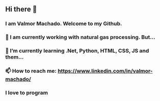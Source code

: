 ## Hi there 👋

### I am Valmor Machado. Welcome to my Github.

### 🔭 I am currently working with natural gas processing. But...

### 🌱 I’m currently learning .Net, Python, HTML, CSS, JS and them...

### 📫 How to reach me: https://www.linkedin.com/in/valmor-machado/

### I love to program

<!--
**ValmorMachado/ValmorMachado** is a ✨ _special_ ✨ repository because its `README.md` (this file) appears on your GitHub profile.

Here are some ideas to get you started:

- 🔭 I’m currently working on ...
- 🌱 I’m currently learning ...
- 👯 I’m looking to collaborate on ...
- 🤔 I’m looking for help with ...
- 💬 Ask me about ...
- 📫 How to reach me: ...
- 😄 Pronouns: ...
- ⚡ Fun fact: ...
-->
